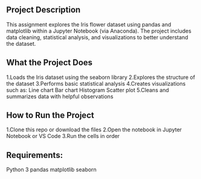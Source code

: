 ## Project Description
This assignment explores the Iris flower dataset using pandas and matplotlib within a Jupyter Notebook (via Anaconda). The project includes data cleaning, statistical analysis, and visualizations to better understand the dataset.
## What the Project Does
1.Loads the Iris dataset using the seaborn library
2.Explores the structure of the dataset
3.Performs basic statistical analysis
4.Creates visualizations such as:
Line chart
Bar chart
Histogram
Scatter plot
5.Cleans and summarizes data with helpful observations

## How to Run the Project
1.Clone this repo or download the files
2.Open the notebook in Jupyter Notebook or VS Code
3.Run the cells in order

## Requirements:
Python 3
pandas
matplotlib
seaborn

